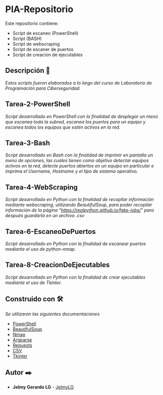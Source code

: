 # PIA-Repositorio
Este repositorio contiene:
  - Script de escaneo (PowerShell)
  - Script (BASH)
  - Script de webscraping
  - Script de escaner de puertos
  - Script de creacion de ejecutables
  
## Descripción 🚀
_Estos scripts fueron elaborados a lo largo del curso de Laboratorio de Programación para Ciberseguridad._

## Tarea-2-PowerShell
_Script desarrollado en PowerShell con la finalidad de desplegar un menú que escanea toda la subred, escanea los puertos para un equipo y escanea todos los equipos que estén activos en la red._

## Tarea-3-Bash
_Script desarrollado en Bash con la finalidad de imprimir en pantalla un menú de opciones, las cuales tienen como objetivo detectar equipos activos en la red, detecte puertos abiertos en un equipo en particular e imprima el Username, Hostname y el tipo de sistema operativo._

## Tarea-4-WebScraping
_Script desarrollado en Python con la finalidad de recopilar información mediante webscraping, utilizando BeautifulSoup, para poder recopilar información de la página "https://realpython.github.io/fake-jobs/" para después guardarla en un archivo .csv_

## Tarea-6-EscaneoDePuertos
_Script desarrollado en Python con la finalidad de escanear puertos mediante el uso de python-nmap._

## Tarea-8-CreacionDeEjecutables
_Script desarrollado en Python con la finalidad de crear ejecutables mediante el uso de Tkinter._

## Construido con 🛠️
_Se utilizaron las siguientes documentaciones_
* [PowerShell](https://github.com/yvinzo/PShell)
* [BeautifulSoup](https://beautiful-soup-4.readthedocs.io/en/latest/)
* [Nmap](https://nmap.org/book/port-scanning-options.html)
* [Argparse](https://docs.python.org/3/library/argparse.html)
* [Requests](https://realpython.com/python-requests/)
* [CSV](https://docs.python.org/3/library/csv.html)
* [Tkinter](https://docs.python.org/es/3/library/tkinter.html)

## Autor ✒️
* **Jelmy Gerardo LG** - [JelmyLG](https://github.com/JelmyLG)
